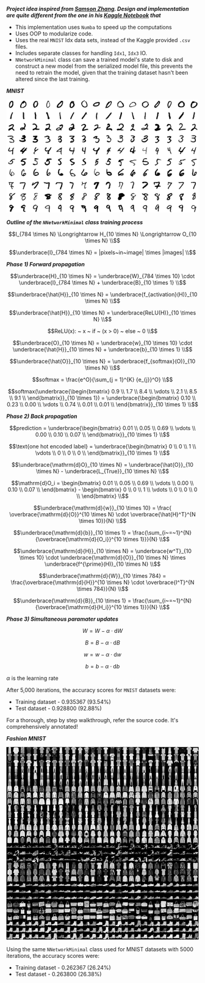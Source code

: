 ___Project idea inspired from [Samson Zhang](https://www.youtube.com/watch?v=w8yWXqWQYmU). Design and implementation are quite different from the one in his [Kaggle Notebook](https://www.kaggle.com/code/wwsalmon/simple-mnist-nn-from-scratch-numpy-no-tf-keras/notebook) that___

- This implementation uses `Numba` to speed up the computations
- Uses OOP to modularize code.
- Uses the real `MNIST` Idx data sets, instead of the Kaggle provided `.csv` files.
- Includes separate classes for handling `Idx1`, `Idx3` IO.
- `NNetworkMinimal` class can save a trained model's state to disk and construct a new model from the serialized model file, this prevents the need to retrain the model, given that the training dataset hasn't been altered since the last training.

___MNIST___

![MNIST](./readme/MnistExamplesModified.png)

___Outline of the `NNetworkMinimal` class training process___


```math
I_{784 \times N} \Longrightarrow H_{10 \times N} \Longrightarrow O_{10 \times N} \\
```
```math
\underbrace{I}_{784 \times N} = |pixels~in~image| \times |images| \\
```

___Phase 1) Forward propagation___


```math
\underbrace{H}_{10 \times N} = \underbrace{W}_{784 \times 10} \cdot \underbrace{I}_{784 \times N} + \underbrace{B}_{10 \times 1} \\
```
```math
\underbrace{\hat{H}}_{10 \times N} = \underbrace{f_{activation}(H)}_{10 \times N} \\
```
```math
\underbrace{\hat{H}}_{10 \times N} = \underbrace{ReLU(H)}_{10 \times N} \\
```
```math
ReLU(x): ~ x ~ if ~ (x > 0) ~ else ~ 0 \\
```
```math
\underbrace{O}_{10 \times N} = \underbrace{w}_{10 \times 10} \cdot \underbrace{\hat{H}}_{10 \times N} + \underbrace{b}_{10 \times 1} \\
```
```math
\underbrace{\hat{O}}_{10 \times N} = \underbrace{f_{softmax}(O)}_{10 \times N} \\
```
```math
softmax = \frac{e^O}{\sum_{j = 1}^{K} {e_{j}}^O} \\
```
```math
softmax(\underbrace{\begin{bmatrix}
0.9 \\
1.7 \\
8.4 \\
\vdots \\
2.1 \\
8.5 \\
9.1 \\
\end{bmatrix}}_{10 \times 1}) =
\underbrace{\begin{bmatrix}
0.10 \\
0.23 \\
0.00 \\
\vdots \\
0.74 \\
0.01 \\
0.01 \\
\end{bmatrix}}_{10 \times 1} \\
```

___Phase 2) Back propagation___

```math
prediction = \underbrace{\begin{bmatrix}
0.01 \\
0.05 \\
0.69 \\
\vdots \\
0.00 \\
0.10 \\
0.07 \\
\end{bmatrix}}_{10 \times 1} \\
```
```math
\text{one hot encoded label} = \underbrace{\begin{bmatrix}
0 \\
0 \\
1 \\
\vdots \\
0 \\
0 \\
0 \\
\end{bmatrix}}_{10 \times 1} \\
```
```math
\underbrace{\mathrm{d}O}_{10 \times N} = \underbrace{\hat{O}}_{10 \times N} - \underbrace{L_{True}}_{10 \times N} \\
```
```math
\mathrm{d}O_i = \begin{bmatrix}
0.01 \\
0.05 \\
0.69 \\
\vdots \\
0.00 \\
0.10 \\
0.07 \\
\end{bmatrix} - \begin{bmatrix}
0 \\
0 \\
1 \\
\vdots \\
0 \\
0 \\
0 \\
\end{bmatrix} \\
```
```math
\underbrace{\mathrm{d}{w}}_{10 \times 10} = \frac{  \overbrace{\mathrm{d}{O}}^{10 \times N} \cdot   \overbrace{\hat{H}^T}^{N \times 10}}{N} \\
```
```math
\underbrace{\mathrm{d}{b}}_{10 \times 1} =  \frac{\sum_{i~=~1}^{N}{\overbrace{\mathrm{d}{O_i}}^{10 \times 1}}}{N} \\
```
```math
\underbrace{\mathrm{d}{H}}_{10 \times N} = \underbrace{w^T}_{10 \times 10} \cdot \underbrace{\mathrm{d}{O}}_{10 \times N} \times \underbrace{f^{\prime}(H)}_{10 \times N} \\
```
```math
\underbrace{\mathrm{d}{W}}_{10 \times 784} = \frac{\overbrace{\mathrm{d}{H}}^{10 \times N} \cdot \overbrace{I^T}^{N \times 784}}{N} \\
```
```math
\underbrace{\mathrm{d}{B}}_{10 \times 1} = \frac{\sum_{i~=~1}^{N}{\overbrace{\mathrm{d}{H_i}}^{10 \times 1}}}{N} \\
```


___Phase 3) Simultaneous paramater updates___

```math
W = W - \alpha \cdot \mathrm{d}{W}
```
```math
B = B - \alpha \cdot \mathrm{d}{B}
```
```math
w = w - \alpha \cdot \mathrm{d}{w}
```
```math
b = b - \alpha \cdot \mathrm{d}{b}
```
$\alpha$ is the learning rate

After 5,000 iterations, the accuracy scores for `MNIST` datasets were:
- Training dataset - 0.935367 (93.54%)
- Test dataset - 0.928800 (92.88%)

For a thorough, step by step walkthrough, refer the source code. It's comprehensively annotated!

___Fashion MNIST___

![Fashion-MNIST](./readme/fashion-mnist-sprite.png)

Using the same `NNetworkMinimal` class used for MNIST datasets with 5000 iterations, the accuracy scores were:
- Training dataset - 0.262367 (26.24%)
- Test dataset - 0.263800 (26.38%)